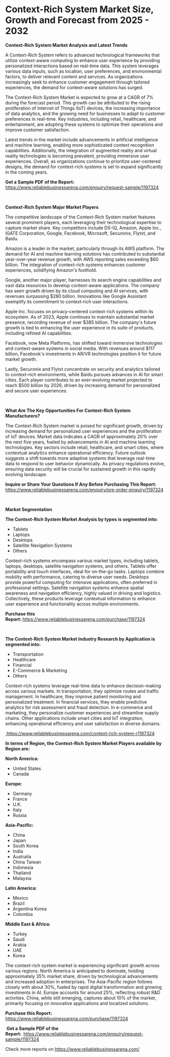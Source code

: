 <p><h1>Context-Rich System Market Size, Growth and Forecast from 2025 - 2032</h1></p><p><strong>Context-Rich System Market Analysis and Latest Trends</strong></p>
<p><p>A Context-Rich System refers to advanced technological frameworks that utilize context-aware computing to enhance user experience by providing personalized interactions based on real-time data. This system leverages various data inputs, such as location, user preferences, and environmental factors, to deliver relevant content and services. As organizations increasingly seek to enhance customer engagement through tailored experiences, the demand for context-aware solutions has surged.</p><p>The Context-Rich System Market is expected to grow at a CAGR of 7% during the forecast period. This growth can be attributed to the rising proliferation of Internet of Things (IoT) devices, the increasing importance of data analytics, and the growing need for businesses to adapt to customer preferences in real-time. Key industries, including retail, healthcare, and entertainment, are adopting these systems to optimize their operations and improve customer satisfaction.</p><p>Latest trends in the market include advancements in artificial intelligence and machine learning, enabling more sophisticated context recognition capabilities. Additionally, the integration of augmented reality and virtual reality technologies is becoming prevalent, providing immersive user experiences. Overall, as organizations continue to prioritize user-centered designs, the demand for context-rich systems is set to expand significantly in the coming years.</p></p>
<p><strong>Get a Sample PDF of the Report:&nbsp;</strong> <a href="https://www.reliablebusinessarena.com/enquiry/request-sample/1197324?utm_campaign=3569&utm_medium=2&utm_source=Github&utm_content=ia&utm_term=26032025&utm_id=context-rich-system">https://www.reliablebusinessarena.com/enquiry/request-sample/1197324</a></p>
<p>&nbsp;</p>
<p><strong>Context-Rich System Major Market Players</strong></p>
<p><p>The competitive landscape of the Context-Rich System market features several prominent players, each leveraging their technological expertise to capture market share. Key competitors include DS-IQ, Amazon, Apple Inc., IGATE Corporation, Google, Facebook, Microsoft, Securonix, Flytxt, and Baidu.</p><p>Amazon is a leader in the market, particularly through its AWS platform. The demand for AI and machine learning solutions has contributed to substantial year-over-year revenue growth, with AWS reporting sales exceeding $60 billion. The integration of context-rich systems enhances customer experiences, solidifying Amazon's foothold.</p><p>Google, another major player, harnesses its search engine capabilities and vast data resources to develop context-aware applications. The company has seen growth driven by its cloud computing and AI services, with revenues surpassing $280 billion. Innovations like Google Assistant exemplify its commitment to context-rich user interactions.</p><p>Apple Inc. focuses on privacy-centered context-rich systems within its ecosystem. As of 2023, Apple continues to maintain substantial market presence, recording revenue of over $385 billion. The company's future growth is tied to enhancing the user experience in its suite of products, including refined AI capabilities.</p><p>Facebook, now Meta Platforms, has shifted toward immersive technologies and context-aware systems in social media. With revenues around $117 billion, Facebook's investments in AR/VR technologies position it for future market growth.</p><p>Lastly, Securonix and Flytxt concentrate on security and analytics tailored to context-rich environments, while Baidu pursues advances in AI for smart cities. Each player contributes to an ever-evolving market projected to reach $500 billion by 2026, driven by increasing demand for personalized and secure user experiences.</p></p>
<p>&nbsp;</p>
<p><strong>What Are The Key Opportunities For Context-Rich System Manufacturers?</strong></p>
<p><p>The Context-Rich System market is poised for significant growth, driven by increasing demand for personalized user experiences and the proliferation of IoT devices. Market data indicates a CAGR of approximately 20% over the next five years, fueled by advancements in AI and machine learning technologies. Key sectors include retail, healthcare, and smart cities, where contextual analytics enhance operational efficiency. Future outlook suggests a shift towards more adaptive systems that leverage real-time data to respond to user behavior dynamically. As privacy regulations evolve, ensuring data security will be crucial for sustained growth in this rapidly evolving landscape.</p></p>
<p><strong>Inquire or Share Your Questions If Any Before Purchasing This Report:</strong> <a href="https://www.reliablebusinessarena.com/enquiry/pre-order-enquiry/1197324?utm_campaign=3569&utm_medium=2&utm_source=Github&utm_content=ia&utm_term=26032025&utm_id=context-rich-system">https://www.reliablebusinessarena.com/enquiry/pre-order-enquiry/1197324</a></p>
<p>&nbsp;</p>
<p><strong>Market Segmentation</strong></p>
<p><strong>The Context-Rich System Market Analysis by types is segmented into:</strong></p>
<p><ul><li>Tablets</li><li>Laptops</li><li>Desktops</li><li>Satellite Navigation Systems</li><li>Others</li></ul></p>
<p><p>Context-rich systems encompass various market types, including tablets, laptops, desktops, satellite navigation systems, and others. Tablets offer portability and touch interfaces, ideal for on-the-go tasks. Laptops combine mobility with performance, catering to diverse user needs. Desktops provide powerful computing for intensive applications, often preferred in professional settings. Satellite navigation systems enhance spatial awareness and navigation efficiency, highly valued in driving and logistics. Collectively, these products leverage contextual information to enhance user experience and functionality across multiple environments.</p></p>
<p><strong>Purchase this Report:&nbsp;</strong><a href="https://www.reliablebusinessarena.com/purchase/1197324?utm_campaign=3569&utm_medium=2&utm_source=Github&utm_content=ia&utm_term=26032025&utm_id=context-rich-system">https://www.reliablebusinessarena.com/purchase/1197324</a></p>
<p>&nbsp;</p>
<p><strong>The Context-Rich System Market Industry Research by Application is segmented into:</strong></p>
<p><ul><li>Transportation</li><li>Healthcare</li><li>Financial</li><li>E-Commerce & Marketing</li><li>Others</li></ul></p>
<p><p>Context-rich systems leverage real-time data to enhance decision-making across various markets. In transportation, they optimize routes and traffic management. In healthcare, they improve patient monitoring and personalized treatment. In financial services, they enable predictive analytics for risk assessment and fraud detection. In e-commerce and marketing, they personalize customer experiences and streamline supply chains. Other applications include smart cities and IoT integration, enhancing operational efficiency and user satisfaction in diverse domains.</p></p>
<p><a href="https://www.reliablebusinessarena.com/context-rich-system-r1197324?utm_campaign=3569&utm_medium=2&utm_source=Github&utm_content=ia&utm_term=26032025&utm_id=context-rich-system">&nbsp;https://www.reliablebusinessarena.com/context-rich-system-r1197324</a></p>
<p><strong>In terms of Region, the Context-Rich System Market Players available by Region are:</strong></p>
<p>
    <p> <strong> North America: </strong>
        <ul>
            <li>United States</li>
            <li>Canada</li>
        </ul>
        </p> 
    <p> <strong> Europe: </strong>
        <ul>
            <li>Germany</li>
            <li>France</li>
            <li>U.K.</li>
            <li>Italy</li>
            <li>Russia</li>
        </ul>
        </p> 
    <p> <strong> Asia-Pacific: </strong>
        <ul>
            <li>China</li>
            <li>Japan</li>
            <li>South Korea</li>
            <li>India</li>
            <li>Australia</li>
            <li>China Taiwan</li>
            <li>Indonesia</li>
            <li>Thailand</li>
            <li>Malaysia</li>
        </ul>
        </p> 
    <p> <strong> Latin America: </strong>
        <ul>
            <li>Mexico</li>
            <li>Brazil</li>
            <li>Argentina Korea</li>
            <li>Colombia</li>
        </ul>
        </p> 
    <p> <strong> Middle East & Africa: </strong>
        <ul>
            <li>Turkey</li>
            <li>Saudi</li>
            <li>Arabia</li>
            <li>UAE</li>
            <li>Korea</li>
        </ul>
    </p>
    </p>
<p><p>The context-rich system market is experiencing significant growth across various regions. North America is anticipated to dominate, holding approximately 35% market share, driven by technological advancements and increased adoption in enterprises. The Asia-Pacific region follows closely with about 30%, fueled by rapid digital transformation and growing investments in AI. Europe accounts for around 25%, reflecting robust R&D activities. China, while still emerging, captures about 10% of the market, primarily focusing on innovative applications and localized solutions.</p></p>
<p><strong>Purchase this Report: </strong><a href="https://www.reliablebusinessarena.com/purchase/1197324?utm_campaign=3569&utm_medium=2&utm_source=Github&utm_content=ia&utm_term=26032025&utm_id=context-rich-system">https://www.reliablebusinessarena.com/purchase/1197324</a></p>
<p>&nbsp;<strong>Get a Sample PDF of the Report:&nbsp;&nbsp;</strong><a href="https://www.reliablebusinessarena.com/enquiry/request-sample/1197324?utm_campaign=3569&utm_medium=2&utm_source=Github&utm_content=ia&utm_term=26032025&utm_id=context-rich-system">https://www.reliablebusinessarena.com/enquiry/request-sample/1197324</a></p>
<p><strong></strong></p>
<p>Check more reports on <a href="https://www.reliablebusinessarena.com/?utm_campaign=3569&utm_medium=2&utm_source=Github&utm_content=ia&utm_term=26032025&utm_id=context-rich-system">https://www.reliablebusinessarena.com/</a></p>